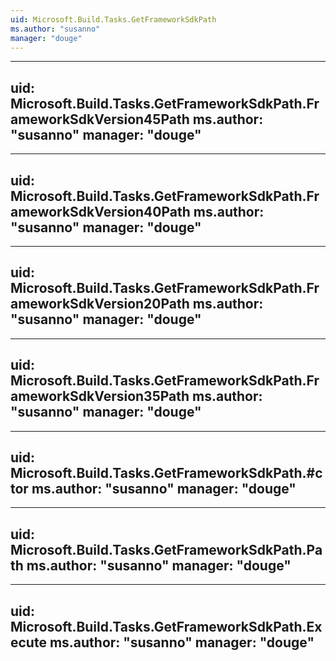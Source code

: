 ```yaml
---
uid: Microsoft.Build.Tasks.GetFrameworkSdkPath
ms.author: "susanno"
manager: "douge"
---
```


---
uid: Microsoft.Build.Tasks.GetFrameworkSdkPath.FrameworkSdkVersion45Path
ms.author: "susanno"
manager: "douge"
---

---
uid: Microsoft.Build.Tasks.GetFrameworkSdkPath.FrameworkSdkVersion40Path
ms.author: "susanno"
manager: "douge"
---

---
uid: Microsoft.Build.Tasks.GetFrameworkSdkPath.FrameworkSdkVersion20Path
ms.author: "susanno"
manager: "douge"
---

---
uid: Microsoft.Build.Tasks.GetFrameworkSdkPath.FrameworkSdkVersion35Path
ms.author: "susanno"
manager: "douge"
---

---
uid: Microsoft.Build.Tasks.GetFrameworkSdkPath.#ctor
ms.author: "susanno"
manager: "douge"
---

---
uid: Microsoft.Build.Tasks.GetFrameworkSdkPath.Path
ms.author: "susanno"
manager: "douge"
---

---
uid: Microsoft.Build.Tasks.GetFrameworkSdkPath.Execute
ms.author: "susanno"
manager: "douge"
---
